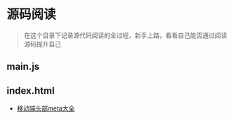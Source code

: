 # 源码阅读

> 在这个目录下记录源代码阅读的全过程，新手上路，看看自己能否通过阅读源码提升自己

## main.js



## index.html

- [移动端头部meta大全](https://gist.github.com/overtrue/f540fbea3c33e3da53fd)
